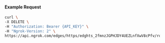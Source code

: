 <!-- Code generated for API Clients. DO NOT EDIT. -->

#### Example Request

```bash
curl \
-X DELETE \
-H "Authorization: Bearer {API_KEY}" \
-H "Ngrok-Version: 2" \
https://api.ngrok.com/edges/https/edghts_2fmnzJGPHJDY4UEZLnfXwV8cPfv/routes/edghtsrt_2fmnzKlQPqU3u1DdOlsGnIzgw8w/websocket_tcp_converter
```
